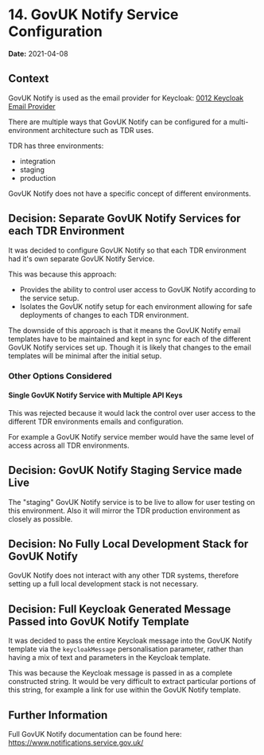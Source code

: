 # 14. GovUK Notify Service Configuration

**Date:** 2021-04-08

## Context

GovUK Notify is used as the email provider for Keycloak: [0012 Keycloak Email Provider](0012-keycloak-email-provider.md)

There are multiple ways that GovUK Notify can be configured for a multi-environment architecture such as TDR uses.

TDR has three environments:
* integration
* staging 
* production

GovUK Notify does not have a specific concept of different environments.

## Decision: Separate GovUK Notify Services for each TDR Environment

It was decided to configure GovUK Notify so that each TDR environment had it's own separate GovUK Notify Service.

This was because this approach:
* Provides the ability to control user access to GovUK Notify according to the service setup. 
* Isolates the GovUK notify setup for each environment allowing for safe deployments of changes to each TDR environment.

The downside of this approach is that it means the GovUK Notify email templates have to be maintained and kept in sync for each of the different GovUK Notify services set up. Though it is likely that changes to the email templates will be minimal after the initial setup.

### Other Options Considered

#### Single GovUK Notify Service with Multiple API Keys

This was rejected because it would lack the control over user access to the different TDR environments emails and configuration. 

For example a GovUK Notify service member would have the same level of access across all TDR environments.

## Decision: GovUK Notify Staging Service made Live

The "staging" GovUK Notify service is to be live to allow for user testing on this environment. Also it will mirror the TDR production environment as closely as possible.

## Decision: No Fully Local Development Stack for GovUK Notify

GovUK Notify does not interact with any other TDR systems, therefore setting up a full local development stack is not necessary.

## Decision: Full Keycloak Generated Message Passed into GovUK Notify Template

It was decided to pass the entire Keycloak message into the GovUK Notify template via the `keycloakMessage` personalisation parameter, rather than having a mix of text and parameters in the Keycloak template.

This was because the Keycloak message is passed in as a complete constructed string. It would be very difficult to extract particular portions of this string, for example a link for use within the GovUK Notify template.

## Further Information

Full GovUK Notify documentation can be found here: https://www.notifications.service.gov.uk/
